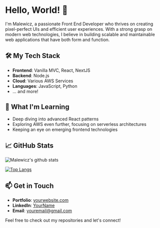 # Hello, World! 👋

I'm Malewicz, a passionate Front End Developer who thrives on creating pixel-perfect UIs and efficient user experiences. With a strong grasp on modern web technologies, I believe in building scalable and maintainable web applications that have both form and function.

## 🛠️ My Tech Stack

- **Frontend**: Vanilla MVC, React, NextJS
- **Backend**: Node.js
- **Cloud**: Various AWS Services
- **Languages**: JavaScript, Python
- ... and more!

## 🌱 What I'm Learning

- Deep diving into advanced React patterns
- Exploring AWS even further, focusing on serverless architectures
- Keeping an eye on emerging frontend technologies

## 📈 GitHub Stats

![Malewicz's github stats](https://github-readme-stats.vercel.app/api?username=malewicz1337&show_icons=true&count_private=true&theme=default)

[![Top Langs](https://github-readme-stats.vercel.app/api/top-langs/?username=malewicz1337&layout=compact)](https://github.com/malewicz1337/github-readme-stats)

## 📫 Get in Touch

- **Portfolio**: [yourwebsite.com](https://yourwebsite.com)
- **LinkedIn**: [YourName](https://www.linkedin.com/in/yourlinkedin/)
- **Email**: [youremail@gmail.com](mailto:youremail@gmail.com)

Feel free to check out my repositories and let's connect!

<!---
malewicz1337/malewicz1337 is a ✨ special ✨ repository because its `README.md` (this file) appears on your GitHub profile.
You can click the Preview link to take a look at your changes.
--->
